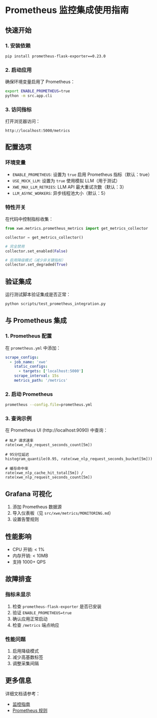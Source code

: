 # Prometheus 监控集成使用指南

## 快速开始

### 1. 安装依赖

```bash
pip install prometheus-flask-exporter==0.23.0
```

### 2. 启动应用

确保环境变量启用了 Prometheus：

```bash
export ENABLE_PROMETHEUS=true
python -m src.app.cli
```

### 3. 访问指标

打开浏览器访问：
```
http://localhost:5000/metrics
```

## 配置选项

### 环境变量

- `ENABLE_PROMETHEUS`: 设置为 `true` 启用 Prometheus 指标（默认：true）
- `USE_MOCK_LLM`: 设置为 `true` 使用模拟 LLM（用于测试）
- `XWE_MAX_LLM_RETRIES`: LLM API 最大重试次数（默认：3）
- `LLM_ASYNC_WORKERS`: 异步线程池大小（默认：5）

### 特性开关

在代码中控制指标收集：

```python
from xwe.metrics.prometheus_metrics import get_metrics_collector

collector = get_metrics_collector()

# 完全禁用
collector.set_enabled(False)

# 启用降级模式（减少非关键指标）
collector.set_degraded(True)
```

## 验证集成

运行测试脚本验证集成是否正常：

```bash
python scripts/test_prometheus_integration.py
```

## 与 Prometheus 集成

### 1. Prometheus 配置

在 `prometheus.yml` 中添加：

```yaml
scrape_configs:
  - job_name: 'xwe'
    static_configs:
      - targets: ['localhost:5000']
    scrape_interval: 15s
    metrics_path: '/metrics'
```

### 2. 启动 Prometheus

```bash
prometheus --config.file=prometheus.yml
```

### 3. 查询示例

在 Prometheus UI (http://localhost:9090) 中查询：

```promql
# NLP 请求速率
rate(xwe_nlp_request_seconds_count[5m])

# 95分位延迟
histogram_quantile(0.95, rate(xwe_nlp_request_seconds_bucket[5m]))

# 缓存命中率
rate(xwe_nlp_cache_hit_total[5m]) / rate(xwe_nlp_request_seconds_count[5m])
```

## Grafana 可视化

1. 添加 Prometheus 数据源
2. 导入仪表板（见 `src/xwe/metrics/MONITORING.md`）
3. 设置告警规则

## 性能影响

- CPU 开销: < 1%
- 内存开销: < 10MB
- 支持 1000+ QPS

## 故障排查

### 指标未显示

1. 检查 `prometheus-flask-exporter` 是否已安装
2. 验证 `ENABLE_PROMETHEUS=true`
3. 确认应用正常启动
4. 检查 `/metrics` 端点响应

### 性能问题

1. 启用降级模式
2. 减少高基数标签
3. 调整采集间隔

## 更多信息

详细文档请参考：
- [监控指南](src/xwe/metrics/MONITORING.md)
- [Prometheus 规则](infrastructure/deploy/prometheus/xwe_prometheus_rules.yml)
